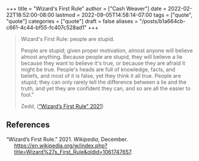 +++
title = "Wizard's First Rule"
author = ["Cash Weaver"]
date = 2022-02-22T18:52:00-08:00
lastmod = 2022-09-05T14:58:14-07:00
tags = ["quote", "quote"]
categories = ["quote"]
draft = false
aliases = "/posts/b1a664cb-c661-4c44-bf55-fc407c528ad1"
+++

> Wizard's First Rule: people are stupid.
>
> People are stupid; given proper motivation, almost anyone will believe almost anything. Because people are stupid, they will believe a lie because they want to believe it's true, or because they are afraid it might be true. People's heads are full of knowledge, facts, and beliefs, and most of it is false, yet they think it all true. People are stupid; they can only rarely tell the difference between a lie and the truth, and yet they are confident they can, and so are all the easier to fool."
>
> Zedd, (<a href="#citeproc_bib_item_1">“Wizard’s First Rule” 2021</a>)

## References

<style>.csl-entry{text-indent: -1.5em; margin-left: 1.5em;}</style><div class="csl-bib-body">
  <div class="csl-entry"><a id="citeproc_bib_item_1"></a>“Wizard’s First Rule.” 2021. <i>Wikipedia</i>, December. <a href="https://en.wikipedia.org/w/index.php?title=Wizard%27s_First_Rule&oldid=1061747657">https://en.wikipedia.org/w/index.php?title=Wizard%27s_First_Rule&#38;oldid=1061747657</a>.</div>
</div>
